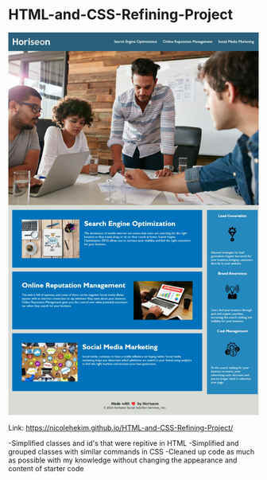 # HTML-and-CSS-Refining-Project

![alt text](image.png)

Link: https://nicolehekim.github.io/HTML-and-CSS-Refining-Project/

-Simplified classes and id's that were repitive in HTML
-Simplified and grouped classes with similar commands in CSS
-Cleaned up code as much as possible with my knowledge without changing the appearance and content of starter code
